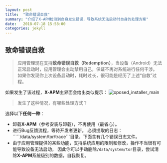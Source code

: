 ```yaml
---
layout: post
title:  "致命错误自救"
summary: "介绍了X-APM检测到自身发生错误，导致系统无法启动时自身的处理方案"
date:   2018-07-18 15:58:00
categories: jekyll
---
```

<!-- more -->

## 致命错误自救

> 应用管理现在支持**致命错误自救（Redemption）**，当设备（Android）无法正常启动时，应用管理会主动禁用自己，保证不再对系统进行任何干涉。
如果你发现你上次设备启动时，耗时过长，很可能是经历了上述“自救”过程。

如果发生了该过程，**X-APM**主界面会给出类似提示：
![xposed_installer_main](/X-APM/assets/post-redemption/X-APM-Rede.png)

> 发生了这种情况，有哪些处理方式？

选择以下**任何一种**：

* 卸载**X-APM**（参考安装与卸载），不再使用（最省心）。
* 进行Bug反馈流程，等待开发者更新。 必须提取的日志：`````/data/system/tor/trace```目录，下面含有几个错误日志文件。
* 由于应用管理提供的某些功能，支持系统应用的限制和修改，操作不当很有可能导致设备无法启动，
因此你可以手动删除```/data/system/tor```目录，尝试清除**X-APM**系统级别的数据，自我恢复。
